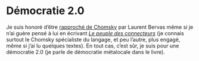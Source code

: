 # Démocratie 2.0

Je suis honoré d’être [rapproché de Chomsky](http://www.blogwaves.com/2006/02/anarchie_la_rvo.html) par Laurent Bervas même si je n’ai guère pensé à lui en écrivant [*Le peuple des connecteurs*](https://tcrouzet.com/le-peuple-des-connecteurs/) (je connais surtout le Chomsky spécialiste du langage, et peu l’autre, plus engagé, même si j’ai lu quelques textes). En tout cas, c’est sûr, je suis pour une démocratie 2.0 (je parle de démocratie métalocale dans le livre).